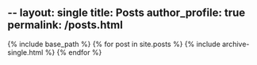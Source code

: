 --
layout: single
title: Posts
author_profile: true
permalink: /posts.html
--

{% include base_path %} {% for post in site.posts %} {% include archive-single.html %} {% endfor %}
